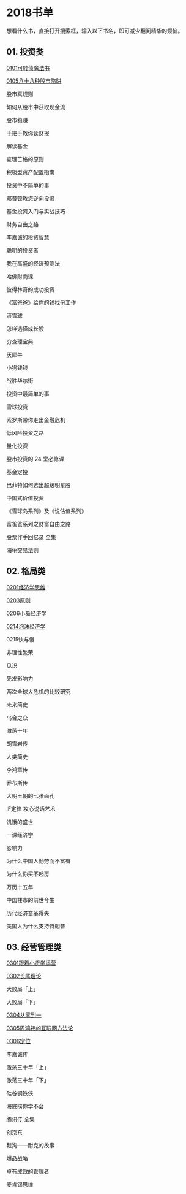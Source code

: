 # 2018书单

想看什么书，直接打开搜索框，输入以下书名，即可减少翻阅精华的烦恼。

 
## 01. 投资类

[0101可转债魔法书]()

[0105八十八种股市陷阱](https://github.com/dalong0514/selfstudy/blob/master/%E7%9F%A5%E8%AF%86%E6%98%9F%E7%90%83/%E8%80%81%E9%BD%90%E7%9A%84%E8%AF%BB%E4%B9%A6%E5%9C%88/20180105%E5%85%AB%E5%8D%81%E5%85%AB%E7%A7%8D%E8%82%A1%E5%B8%82%E9%99%B7%E9%98%B1.md)

股市真规则

如何从股市中获取现金流

股市稳赚

手把手教你读财报

解读基金

查理芒格的原则

积极型资产配置指南

投资中不简单的事

邓普顿教您逆向投资
 
基金投资入门与实战技巧

财务自由之路

李嘉诚的投资智慧

聪明的投资者

我在高盛的经济预测法

哈佛财商课

彼得林奇的成功投资

《富爸爸》给你的钱找份工作

滚雪球

怎样选择成长股

穷查理宝典

灰犀牛

小狗钱钱

战胜华尔街

投资中最简单的事
 
雪球投资

索罗斯带你走出金融危机

低风险投资之路

量化投资

股市投资的 24 堂必修课

基金定投

巴菲特如何选出超级明星股

中国式价值投资

《雪球岛系列》及《说估值系列》

富爸爸系列之财富自由之路

股票作手回忆录 全集

海龟交易法则
 
## 02. 格局类

[0201经济学思维](https://github.com/dalong0514/selfstudy/blob/master/%E7%9F%A5%E8%AF%86%E6%98%9F%E7%90%83/%E8%80%81%E9%BD%90%E7%9A%84%E8%AF%BB%E4%B9%A6%E5%9C%88/20180201%E7%BB%8F%E6%B5%8E%E5%AD%A6%E6%80%9D%E7%BB%B4.md)

[0203原则](https://github.com/dalong0514/selfstudy/blob/master/%E7%9F%A5%E8%AF%86%E6%98%9F%E7%90%83/%E8%80%81%E9%BD%90%E7%9A%84%E8%AF%BB%E4%B9%A6%E5%9C%88/20180203%E5%8E%9F%E5%88%99.md)

0206小岛经济学

[0214泡沫经济学](https://github.com/dalong0514/selfstudy/blob/master/%E7%9F%A5%E8%AF%86%E6%98%9F%E7%90%83/%E8%80%81%E9%BD%90%E7%9A%84%E8%AF%BB%E4%B9%A6%E5%9C%88/20180214%E6%B3%A1%E6%B2%AB%E7%BB%8F%E6%B5%8E%E5%AD%A6.md)

0215快与慢

非理性繁荣

见识

先发影响力

两次全球大危机的比较研究

未来简史

乌合之众

激荡十年

胡雪岩传

人类简史

李鸿章传

乔布斯传

大明王朝的七张面孔

IF定律 攻心说话艺术

饥饿的盛世

一课经济学

影响力

为什么中国人勤劳而不富有

为什么你买不起房

万历十五年

中国楼市的前世今生

历代经济变革得失


美国人为什么支持特朗普


 
## 03. 经营管理类
 
[0301跟着小贤学运营](https://github.com/dalong0514/selfstudy/blob/master/%E7%9F%A5%E8%AF%86%E6%98%9F%E7%90%83/%E8%80%81%E9%BD%90%E7%9A%84%E8%AF%BB%E4%B9%A6%E5%9C%88/20180301%E8%B7%9F%E7%9D%80%E5%B0%8F%E8%B4%A4%E5%AD%A6%E8%BF%90%E8%90%A5.md)

[0302长尾理论]()

大败局「上」

大败局「下」

[0304从零到一](https://github.com/dalong0514/selfstudy/blob/master/%E7%9F%A5%E8%AF%86%E6%98%9F%E7%90%83/%E8%80%81%E9%BD%90%E7%9A%84%E8%AF%BB%E4%B9%A6%E5%9C%88/20180304%E4%BB%8E%E9%9B%B6%E5%88%B0%E4%B8%80.md)

[0305周鸿祎的互联网方法论](https://github.com/dalong0514/selfstudy/blob/master/%E7%9F%A5%E8%AF%86%E6%98%9F%E7%90%83/%E8%80%81%E9%BD%90%E7%9A%84%E8%AF%BB%E4%B9%A6%E5%9C%88/20180305%E5%91%A8%E9%B8%BF%E7%A5%8E%E7%9A%84%E4%BA%92%E8%81%94%E7%BD%91%E6%96%B9%E6%B3%95%E8%AE%BA.md)

[0306定位]()

李嘉诚传

激荡三十年「上」

激荡三十年「下」

硅谷钢铁侠

海底捞你学不会

腾讯传 全集

创京东

鞋狗——耐克的故事

爆品战略

卓有成效的管理者

麦肯锡思维







